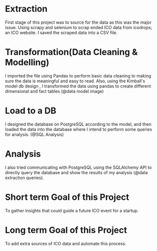 # Extraction
First stage of this project was to source for the data as this was the major issue. Using scrapy and selenium to scrap ended ICO data from icodrops; an ICO website. I saved the scraped data into a CSV file.

# Transformation(Data Cleaning & Modelling)
I imported the file using Pandas to perform basic data cleaning to making sure the data is meaningful and easy to read. Also, using the Kimball's model db design , I transformed the data using pandas to create different dimensional and fact tables (@data model image)

# Load to a DB
I designed the database on PostgreSQL according to the model, and then loaded the data into the database where I intend to perform some queries for analysis. (@SQL Analysis)

# Analysis
I also tried communicating with PostgreSQL using the SQLAlchemy API to directly query the database and show the results of my analysis (@data extraction queries).

# Short term Goal of this Project
To gather insights that could guide a future ICO event for a startup.

# Long term Goal of this Project
To add extra sources of ICO data and automate this process.
